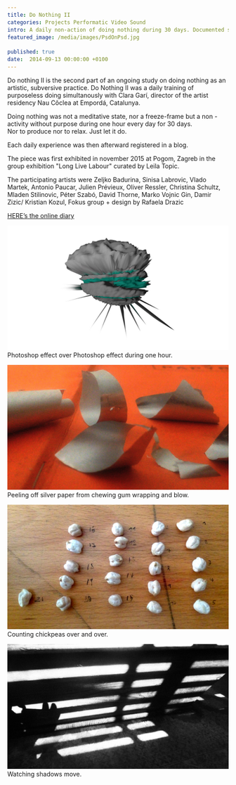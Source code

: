 ```yaml
---
title: Do Nothing II
categories: Projects Performatic Video Sound
intro: A daily non-action of doing nothing during 30 days. Documented simultanously with Clara Garí in a online diary.
featured_image: /media/images/PsdOnPsd.jpg

published: true
date:  2014-09-13 00:00:00 +0100
---
```


Do nothing II is the second part of an ongoing study on doing nothing as an artistic, subversive practice.
Do Nothing II was a daily training of purposeless doing simultanously with Clara Garí, director of the artist residency Nau Côclea at Empordá, Catalunya. 

Doing nothing was not a meditative state, nor a freeze-frame but a non - activity without purpose during one hour every day for 30 days.   
Nor to produce nor to relax. Just let it do.  
 
Each daily experience was then afterward registered in a blog.

The piece was first exhibited in november 2015 at Pogom, Zagreb in the group exhibition "Long Live Labour" curated by Leila Topic.

The participating artists were Zeljko Badurina, Sinisa Labrovic, Vlado Martek, Antonio Paucar, Julien Prévieux, Oliver Ressler, Christina Schultz, Mladen Stilinovic, Péter Szabó, David Thorne, Marko Vojnic Gin, Damir Zizic/ Kristian Kozul, Fokus group + design by Rafaela Drazic

[HERE’s the online diary](http://donothingtwo.tumblr.com/)

![image](/media/images/DNpsdOnpsd.jpg)
Photoshop effect over Photoshop effect during one hour.
  
![image](/media/images/DNchewinggum.jpg)
Peeling off silver paper from chewing gum wrapping and blow.
  
![image](/media/images/DNchickpeas.jpg)
Counting chickpeas over and over.

![image](/media/images/DNshadows.jpg)
Watching shadows move.